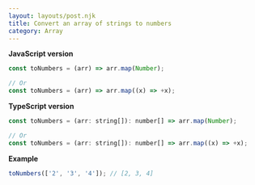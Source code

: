 ```yaml
---
layout: layouts/post.njk
title: Convert an array of strings to numbers
category: Array
---
```


**JavaScript version**

```js
const toNumbers = (arr) => arr.map(Number);

// Or
const toNumbers = (arr) => arr.map((x) => +x);
```

**TypeScript version**

```js
const toNumbers = (arr: string[]): number[] => arr.map(Number);

// Or
const toNumbers = (arr: string[]): number[] => arr.map((x) => +x);
```

**Example**

```js
toNumbers(['2', '3', '4']); // [2, 3, 4]
```
